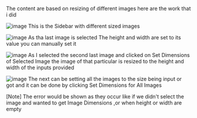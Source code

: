The content are based on resizing of different images here are the work that i did 

![image](https://github.com/Tausif706/GoogleResizer/assets/129424857/e445407b-5620-4ce3-bd4c-574e528e6e68)
This is the Sidebar with different sized images


![image](https://github.com/Tausif706/GoogleResizer/assets/129424857/76bff423-fdc2-40b7-91be-b247fab1d7dc)
As tha last image is selected The height and width are set to its value you can manually set it 

![image](https://github.com/Tausif706/GoogleResizer/assets/129424857/7ec014ed-5c35-48d7-8664-337c5455d57e)
As I selected the second last image and clicked on Set Dimensions of Selected Image the image of that particular is resized to the height and width of the inputs provided

![image](https://github.com/Tausif706/GoogleResizer/assets/129424857/738147f1-1306-4a95-8263-6cf0cffe5cd0)
The next can be setting all the images to the size being input or got and it can be done by clicking Set Dimensions for All Images 


[Note]
      The error would be shown as they occur like if we didn't select the image and wanted to get Image Dimensions ,or when height or width are empty 
